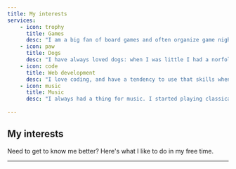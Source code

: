 ```yaml
---
title: My interests
services:
    - icon: trophy
      title: Games
      desc: "I am a big fan of board games and often organize game nights with my friends. I also play and collect Magic the Gathering cards, and sometimes I like playing video games as well."
    - icon: paw
      title: Dogs
      desc: "I have always loved dogs: when I was little I had a norfolk terrier who helped me a lot in life. I will adopt one again as soon as possible, but I already put dogs at the center of my startup project."
    - icon: code
      title: Web development
      desc: "I love coding, and have a tendency to use that skills whenever something I do could be made easier with a small web app."
    - icon: music
      title: Music
      desc: "I always had a thing for music. I started playing classical guitar when I was 7, and later learned a bit of piano and electric guitar. I like to listen to metal, rock, country, movie soundtrack and irish folk."
   
---
```


## My interests

Need to get to know me better? Here's what I like to do in my free time.

---
